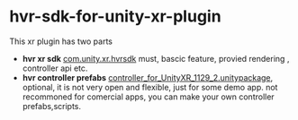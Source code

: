 # hvr-sdk-for-unity-xr-plugin
 This xr plugin has two parts
  * **hvr xr sdk**  [com.unity.xr.hvrsdk](https://github.com/dingsing2021/hvr-sdk-for-unity-xr-plugin/tree/main/com.unity.xr.hvrsdk)  must, bascic feature, provied rendering , controller api etc.
  * **hvr controller prefabs**  [controller_for_UnityXR_1129_2.unitypackage](https://github.com/dingsing2021/hvr-sdk-for-unity-xr-plugin), optional, it is not very open and flexible, just for some demo app. not recommoned for comercial apps, you can make your own controller prefabs,scripts.
